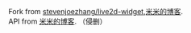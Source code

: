 Fork from [stevenjoezhang/live2d-widget](https://github.com/stevenjoezhang/live2d-widget),[米米的博客](https://zhangshuqiao.org).<br />
API from [米米的博客](https://zhangshuqiao.org). （侵删）
